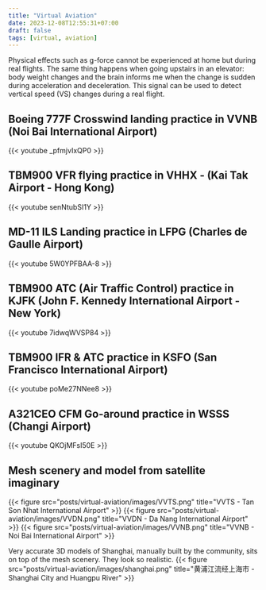 ```yaml
---
title: "Virtual Aviation"
date: 2023-12-08T12:55:31+07:00
draft: false
tags: [virtual, aviation]
---
```


Physical effects such as g-force cannot be experienced at home but during real flights. The same thing happens when going upstairs in an elevator: body weight changes and the brain informs me when the change is sudden during acceleration and deceleration. This signal can be used to detect vertical speed (VS) changes during a real flight.

## Boeing 777F Crosswind landing practice in VVNB (Noi Bai International Airport)
{{< youtube _pfmjvIxQP0 >}}

## TBM900 VFR flying practice in VHHX - (Kai Tak Airport - Hong Kong)
{{< youtube senNtubSI1Y >}}

## MD-11 ILS Landing practice in LFPG (Charles de Gaulle Airport)
{{< youtube 5W0YPFBAA-8 >}}

## TBM900 ATC (Air Traffic Control) practice in KJFK (John F. Kennedy International Airport - New York)
{{< youtube 7idwqWVSP84 >}}

## TBM900 IFR & ATC practice in KSFO (San Francisco International Airport)
{{< youtube poMe27NNee8 >}}

## A321CEO CFM Go-around practice in WSSS (Changi Airport)
{{< youtube QKOjMFsI50E >}}

## Mesh scenery and model from satellite imaginary

{{< figure src="posts/virtual-aviation/images/VVTS.png" title="VVTS - Tan Son Nhat International Airport" >}}
{{< figure src="posts/virtual-aviation/images/VVDN.png" title="VVDN - Da Nang International Airport" >}}
{{< figure src="posts/virtual-aviation/images/VVNB.png" title="VVNB - Noi Bai International Airport" >}}

Very accurate 3D models of Shanghai, manually built by the community, sits on top of the mesh scenery. They look so realistic.
{{< figure src="posts/virtual-aviation/images/shanghai.png" title="黄浦江流经上海市 - Shanghai City and Huangpu River" >}}